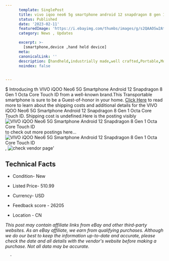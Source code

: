 ```yaml
---
      template: SinglePost
      title: vivo iqoo neo6 5g smartphone android 12 snapdragon 8 gen 1 octa core touch id
      status: Published
      date: '2023-02-11'
      featuredImage: 'https://i.ebayimg.com/thumbs/images/g/s2QAAOSw2AtiYsFl/s-l225.jpg'
      category: News , Updates

      excerpt: >-
        [smartphone,device ,hand held device]
      meta:
      canonicalLink: ''
      description: [handheld,industrially made,well crafted,Portable,Mobile,Compact,Convenient,Lightweight,Maneuverable,Man-portable,Miniature,Carriable,Hand-held,Light,Holdable,Transportable,Mobile device,Pocket-sized,On-the-go,Wireless,Cordless,Compact size,Convenient size, smartphone,device ,hand held device]
      noindex: false
      

---
```

$
      Introducing th VIVO iQOO Neo6 5G Smartphone Android 12 Snapdragon 8 Gen 1 Octa Core Touch ID from a well-known brand.This Transportable smartphone is sure to be a Guest-of-honor in your home. [Click Here](https://www.ebay.com/itm/185396291683?hash=item2b2a7ae863%3Ag%3As2QAAOSw2AtiYsFl&mkevt=1&mkcid=1&mkrid=711-53200-19255-0&campid=%253CePNCampaignId%253E&customid=%253CreferenceId%253E&toolid=10049) to read more to learn about the shipping costs and additional details for the VIVO iQOO Neo6 5G Smartphone Android 12 Snapdragon 8 Gen 1 Octa Core Touch ID. Shipping cost is undefined.Here is the posting visibly ![VIVO iQOO Neo6 5G Smartphone Android 12 Snapdragon 8 Gen 1 Octa Core Touch ID](https://i.ebayimg.com/thumbs/images/g/s2QAAOSw2AtiYsFl/s-l225.jpg) to check out more postings here... ![VIVO iQOO Neo6 5G Smartphone Android 12 Snapdragon 8 Gen 1 Octa Core Touch ID](https://i.ebayimg.com/images/g/s2QAAOSw2AtiYsFl/s-l960.jpg), ![check vendor page](https://origin-galleryplus.ebayimg.com/ws/web/185396291683_2_0_1/225x225.jpg,https://origin-galleryplus.ebayimg.com/ws/web/185396291683_3_0_1/225x225.jpg,https://origin-galleryplus.ebayimg.com/ws/web/185396291683_4_0_1/225x225.jpg,https://origin-galleryplus.ebayimg.com/ws/web/185396291683_5_0_1/225x225.jpg,https://origin-galleryplus.ebayimg.com/ws/web/185396291683_6_0_1/225x225.jpg,https://origin-galleryplus.ebayimg.com/ws/web/185396291683_7_0_1/225x225.jpg)'

      

 ## Technical Facts 



     
      

 - Condition- New 


      

 - Listed Price- 510.99 


      

 - Currency- USD 


      

 - Feedback score - 26205 


      

 - Location - CN 


      
      

 *_This post may contain affiliate links from eBay and other third-party websites. As an eBay affiliate, we earn from qualifying purchases. Although we do our best to keep the information up-to-date and accurate, please check the date and all details with the vendor's website before making a purchase. Not all data may be accurate._*




      -
